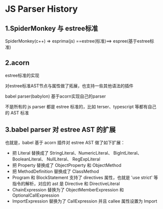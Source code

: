 # JS Parser History

## 1.SpiderMonkey 与 estree标准

SpiderMonkey(c++) => esprima(js) ==estree(标准)==> espree(基于estree标准)

## 2.acorn

estree标准的实现

对estree标准AST节点与属性做了拓展，也支持一些其他语法的插件

babel parser(babylon) 基于acorn实现自己的parser

不是所有的 js parser 都是 estree 标准的，比如 terser、typescript 等都有自己的 AST 标准

## 3.babel parser 对 estree AST 的扩展
也就是，babel 基于 acorn 插件对 estree AST 做了如下扩展：

- 把 Literal 替换成了 StringLiteral、NumericLiteral、 BigIntLiteral、 BooleanLiteral、 NullLiteral、 RegExpLiteral
- 把 Property 替换成了 ObjectProperty 和 ObjectMethod
- 把 MethodDefinition 替换成了 ClassMethod
- Program 和 BlockStatement 支持了 directives 属性，也就是 'use strict' 等指令的解析，对应的 ast 是 Directive 和 DirectiveLiteral
- ChainExpression 替换为了 ObjectMemberExpression 和 OptionalCallExpression
- ImportExpression 替换为了 CallExpression 并且 callee 属性设置为 Import
